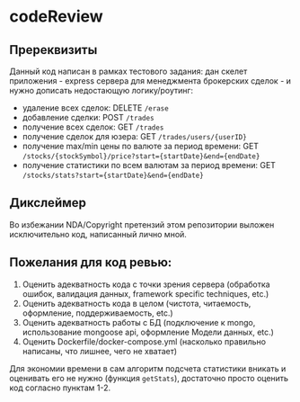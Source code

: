 # codeReview

## Пререквизиты

Данный код написан в рамках тестового задания: 
дан скелет приложения - express сервера для менеджмента брокерских сделок - и нужно дописать недостающую логику/роутинг:

- удаление всех сделок: DELETE `/erase`
- добавление сделки: POST `/trades`
- получениe всех сделок: GET `/trades`
- получение сделок для юзера: GET `/trades/users/{userID}`
- получение max/min цены по валюте за период времени: GET `/stocks/{stockSymbol}/price?start={startDate}&end={endDate}`
- получение статистики по всем валютам за период времени: GET `/stocks/stats?start={startDate}&end={endDate}`

## Дикслеймер

Во избежании NDA/Copyright претензий этом репозитории выложен исключительно код, написанный лично мной.

## Пожелания для код ревью:

1. Оценить адекватность кода с точки зрения сервера (обработка ошибок, валидация данных, framework specific techniques, etc.)
2. Оценить адекватность кода в целом (чистота, читаемость, оформление, поддерживаемость, etc.)
3. Оценить адекватность работы с БД (подключение к mongo, использование mongoose api, оформление Модели данных, etc.)
4. Оценить Dockerfile/docker-compose.yml (насколько правильно написаны, что лишнее, чего не хватает)

Для экономии времени в сам алгоритм подсчета статистики вникать и оценивать его не нужно (функция `getStats`),
достаточно просто оценить код согласно пунктам 1-2.
